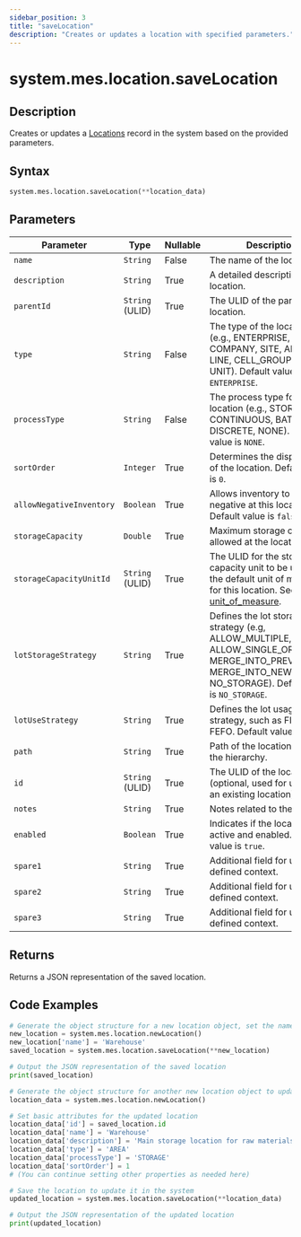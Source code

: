 ```yaml
---
sidebar_position: 3
title: "saveLocation"
description: "Creates or updates a location with specified parameters."
---
```


# system.mes.location.saveLocation

## Description

Creates or updates a [Locations](../../data-model/location-model/location) record in the system based on the provided parameters.

## Syntax

```python
system.mes.location.saveLocation(**location_data)
```

## Parameters

| Parameter                | Type            | Nullable | Description                                                                                                                                                                                       |
| ------------------------ | --------------- | -------- | ------------------------------------------------------------------------------------------------------------------------------------------------------------------------------------------------- |
| `name`                   | `String`        | False    | The name of the location.                                                                                                                                                                         |
| `description`            | `String`        | True     | A detailed description of the location.                                                                                                                                                           |
| `parentId`               | `String` (ULID) | True     | The ULID of the parent location.                                                                                                                                                                  |
| `type`                   | `String`        | False    | The type of the location (e.g., ENTERPRISE, COMPANY, SITE, AREA, LINE, CELL_GROUP, CELL, UNIT). Default value is `ENTERPRISE`.                                                                   |
| `processType`            | `String`        | False    | The process type for the location (e.g., STORAGE, CONTINUOUS, BATCH, DISCRETE, NONE). Default value is `NONE`.                                                                                   |
| `sortOrder`              | `Integer`       | True     | Determines the display order of the location. Default value is `0`.                                                                                                                               |
| `allowNegativeInventory` | `Boolean`       | True     | Allows inventory to go negative at this location. Default value is `false`.                                                                                                                       |
| `storageCapacity`        | `Double`        | True     | Maximum storage capacity allowed at the location.                                                                                                                                                 |
| `storageCapacityUnitId`  | `String` (ULID) | True     | The ULID for the storage capacity unit to be used as the default unit of measure for this location. See [unit_of_measure](../../data-model/utility-models/unit-of-measure-model/unit-of-measure). |
| `lotStorageStrategy`     | `String`        | True     | Defines the lot storage strategy (e.g, ALLOW_MULTIPLE, ALLOW_SINGLE_OR_THROW, MERGE_INTO_PREVIOUS, MERGE_INTO_NEW, NO_STORAGE). Default value is `NO_STORAGE`.                                   |
| `lotUseStrategy`         | `String`        | True     | Defines the lot usage strategy, such as FIFO or FEFO. Default value is `FIFO`.                                                                                                                   |
| `path`                   | `String`        | True     | Path of the location within the hierarchy.                                                                                                                                                        |
| `id`                     | `String` (ULID) | True     | The ULID of the location (optional, used for updating an existing location).                                                                                                                      |
| `notes`                  | `String`        | True     | Notes related to the location.                                                                                                                                                                    |
| `enabled`                | `Boolean`       | True     | Indicates if the location is active and enabled. Default value is `true`.                                                                                                                         |
| `spare1`                 | `String`        | True     | Additional field for user-defined context.                                                                                                                                                        |
| `spare2`                 | `String`        | True     | Additional field for user-defined context.                                                                                                                                                        |
| `spare3`                 | `String`        | True     | Additional field for user-defined context.                                                                                                                                                        |

## Returns

Returns a JSON representation of the saved location.

## Code Examples

```python
# Generate the object structure for a new location object, set the name and save it
new_location = system.mes.location.newLocation()
new_location['name'] = 'Warehouse'
saved_location = system.mes.location.saveLocation(**new_location)

# Output the JSON representation of the saved location
print(saved_location)

# Generate the object structure for another new location object to update the previous location
location_data = system.mes.location.newLocation()

# Set basic attributes for the updated location
location_data['id'] = saved_location.id
location_data['name'] = 'Warehouse'
location_data['description'] = 'Main storage location for raw materials.'
location_data['type'] = 'AREA'
location_data['processType'] = 'STORAGE'
location_data['sortOrder'] = 1
# (You can continue setting other properties as needed here)

# Save the location to update it in the system
updated_location = system.mes.location.saveLocation(**location_data)

# Output the JSON representation of the updated location
print(updated_location)
```
